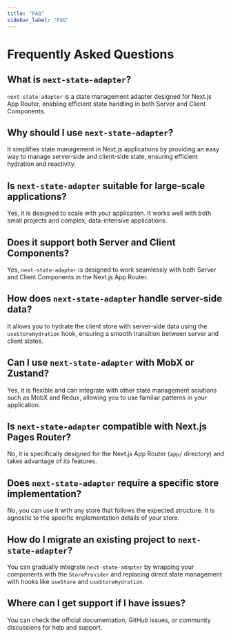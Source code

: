 ```yaml
---
title: "FAQ"
sidebar_label: "FAQ"
---
```


# Frequently Asked Questions

## What is `next-state-adapter`?

`next-state-adapter` is a state management adapter designed for Next.js App Router, enabling efficient state handling in both Server and Client Components.

## Why should I use `next-state-adapter`?

It simplifies state management in Next.js applications by providing an easy way to manage server-side and client-side state, ensuring efficient hydration and reactivity.

## Is `next-state-adapter` suitable for large-scale applications?

Yes, it is designed to scale with your application. It works well with both small projects and complex, data-intensive applications.

## Does it support both Server and Client Components?

Yes, `next-state-adapter` is designed to work seamlessly with both Server and Client Components in the Next.js App Router.

## How does `next-state-adapter` handle server-side data?

It allows you to hydrate the client store with server-side data using the `useStoreHydration` hook, ensuring a smooth transition between server and client states.

## Can I use `next-state-adapter` with MobX or Zustand?

Yes, it is flexible and can integrate with other state management solutions such as MobX and Redux, allowing you to use familiar patterns in your application.

## Is `next-state-adapter` compatible with Next.js Pages Router?

No, it is specifically designed for the Next.js App Router (`app/` directory) and takes advantage of its features.

## Does `next-state-adapter` require a specific store implementation?

No, you can use it with any store that follows the expected structure. It is agnostic to the specific implementation details of your store.

## How do I migrate an existing project to `next-state-adapter`?

You can gradually integrate `next-state-adapter` by wrapping your components with the `StoreProvider` and replacing direct state management with hooks like `useStore` and `useStoreHydration`.

## Where can I get support if I have issues?

You can check the official documentation, GitHub issues, or community discussions for help and support.

